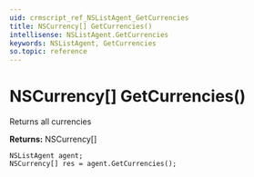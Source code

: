 ```yaml
---
uid: crmscript_ref_NSListAgent_GetCurrencies
title: NSCurrency[] GetCurrencies()
intellisense: NSListAgent.GetCurrencies
keywords: NSListAgent, GetCurrencies
so.topic: reference
---
```


# NSCurrency[] GetCurrencies()

Returns all currencies

**Returns:** NSCurrency[]

```crmscript
NSListAgent agent;
NSCurrency[] res = agent.GetCurrencies();
```

